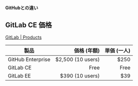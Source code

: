 #### GitHubとの違い

## GitLab CE 価格

[GitLab | Products](https://about.gitlab.com/products/)

| 製品 | 価格 (年額) | 単価 (一人)
| ---- | ----: | ----:
| GitHub Enterprise | $2,500 (10 users) | $250
| GitLab CE <!-- .element: style="background-color: #666600" --> | Free <!-- .element: style="background-color: #aa0000" --> | Free <!-- .element: style="background-color: #aa0000" -->
| GitLab EE <!-- .element: style="background-color: #666600" --> | $390 (10 users) | $39
